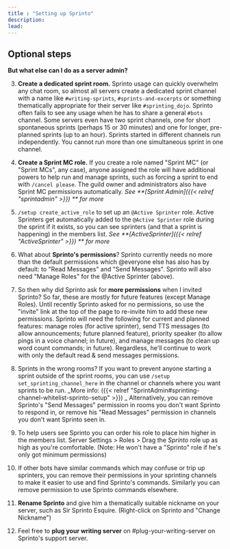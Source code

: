 ```yaml
---
title : "Setting up Sprinto"
description: 
lead: 
---
```

## Optional steps

**But what else can I do as a server admin?**

3. **Create a dedicated sprint room.** Sprinto usage can quickly overwhelm any chat room, so almost all servers create a dedicated sprint channel with a name like `#writing-sprints`, `#sprints-and-excerpts` or something thematically appropriate for their server like `#sprinting_dojo`. Sprinto often fails to see any usage when he has to share a general `#bots` channel. Some servers even have two sprint channels, one for short spontaneous sprints (perhaps 15 or 30 minutes) and one for longer, pre-planned sprints (up to an hour). Sprints started in different channels run independently. You cannot run more than one simultaneous sprint in one channel.

4. **Create a Sprint MC role.** If you create a role named "Sprint MC" (or "Sprint MCs", any case), anyone assigned the role will have additional powers to help run and manage sprints, such as forcing a sprint to end with `/cancel please`. The guild owner and administrators also have Sprint MC permissions automatically. _See **[Sprint Admin]({{< relref "sprintadmin" >}}) ** for more_

5. `/setup create_active_role` to set up an `@Active Sprinter` role. Active Sprinters get automatically added to the `@Active Sprinter` role during the sprint if it exists, so you can see sprinters (and that a sprint is happening) in the members list. _See **[ActiveSprinter]({{< relref "ActiveSprinter" >}}) ** for more_

6. What about **Sprinto's permissions**? Sprinto currently needs no more than the default permissions which @everyone else has also has by default: to "Read Messages" and "Send Messages". Sprinto will also need "Manage Roles" for the @Active Sprinter (above).

7. So then why did Sprinto ask for **more permissions** when I invited Sprinto? So far, these are mostly for future features (except Manage Roles). Until recently Sprinto asked for no permissions, so use the "invite" link at the top of the page to re-invite him to add these new permissions. Sprinto will need the following for current and planned features: manage roles (for active sprinter), send TTS messages (to allow announcements; future planned feature), priority speaker (to allow pings in a voice channel; in future), and manage messages (to clean up word count commands; in future). Regardless, he'll continue to work with only the default read & send messages permissions.

8. Sprints in the wrong rooms? If you want to prevent anyone starting a sprint outside of the sprint rooms, you can use `/setup set_sprinting_channel_here` in the channel or channels where you want sprints to be run. _More info: ({{< relref "SprintAdmin#sprinting-channel-whitelist-sprinto-setup" >}}) _ Alternatively, you can remove Sprinto's "Send Messages" permission in rooms you don't want Sprinto to respond in, or remove his "Read Messages" permission in channels you don't want Sprinto seen in.

9. To help users see Sprinto you can order his role to place him higher in the members list. Server Settings > Roles > Drag the _Sprinto_ role up as high as you're comfortable. (Note: He won't have a "Sprinto" role if he's only got minimum permissions)

10. If other bots have similar commands which may confuse or trip up sprinters, you can remove their permissions in your sprinting channels to make it easier to use and find Sprinto's commands. Similarly you can remove permission to use Sprinto commands elsewhere.

11. **Rename Sprinto** and give him a thematically suitable nickname on your server, such as Sir Sprinto Esquire. (Right-click on Sprinto and "Change Nickname")

12. Feel free to **plug your writing server** on #plug-your-writing-server on Sprinto's support server.
